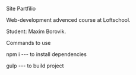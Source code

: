 Site Partfilio

Web-development advenced course at Loftschool.

Student: Maxim Borovik.

Commands to use

npm i --- to install dependencies

gulp  --- to build project
